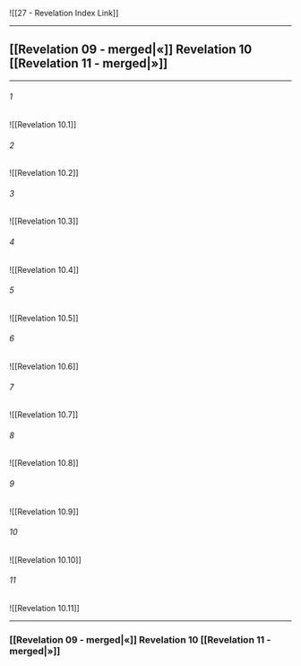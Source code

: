 ![[27 - Revelation Index Link]]

---
##  [[Revelation 09 - merged|«]] Revelation 10 [[Revelation 11 - merged|»]]

---

###### 1
![[Revelation 10.1]] 

###### 2
![[Revelation 10.2]] 

###### 3
![[Revelation 10.3]] 

###### 4
![[Revelation 10.4]]

###### 5 
![[Revelation 10.5]] 

###### 6
![[Revelation 10.6]] 

###### 7
![[Revelation 10.7]] 

###### 8
![[Revelation 10.8]] 

###### 9
![[Revelation 10.9]] 

###### 10
![[Revelation 10.10]] 

###### 11
![[Revelation 10.11]] 


---
###  [[Revelation 09 - merged|«]] Revelation 10 [[Revelation 11 - merged|»]]